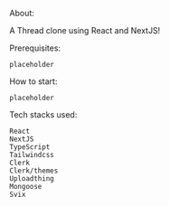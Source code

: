 About:

A Thread clone using React and NextJS!

Prerequisites:

    placeholder


How to start:

    placeholder

Tech stacks used:

    React
    NextJS
    TypeScript
    Tailwindcss
    Clerk
    Clerk/themes
    Uploadthing
    Mongoose
    Svix
